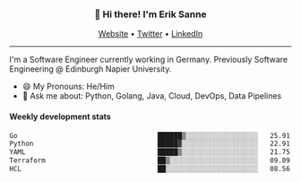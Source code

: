 <h3 align="center">👋 Hi there! I'm Erik Sanne</h3>
<p align="center">
  <a href="https://eriksanne.com">Website</a> •
  <a href="https://twitter.com/ErikKonradSanne">Twitter</a> •
  <a href="https://www.linkedin.com/in/eriksanne/">LinkedIn</a>
</p>

---
I'm a Software Engineer currently working in Germany. Previously Software Engineering @ Edinburgh Napier University.

- 😄 My Pronouns: He/Him
- 💬 Ask me about: Python, Golang, Java, Cloud, DevOps, Data Pipelines

<h4>Weekly development stats</h4>
<!--START_SECTION:waka-->

```txt
Go                                   ██████▒░░░░░░░░░░░░░░░░░░   25.91 %
Python                               █████▓░░░░░░░░░░░░░░░░░░░   22.91 %
YAML                                 █████▒░░░░░░░░░░░░░░░░░░░   21.75 %
Terraform                            ██▒░░░░░░░░░░░░░░░░░░░░░░   09.09 %
HCL                                  ██░░░░░░░░░░░░░░░░░░░░░░░   08.56 %
```

<!--END_SECTION:waka-->
